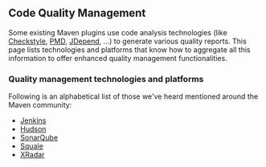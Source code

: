 ## Code Quality Management

Some existing Maven plugins use code analysis technologies (like
[Checkstyle][Checkstyle], [PMD][PMD], [JDepend][JDepend], ...) to generate various quality reports. This
page lists technologies and platforms that know how to aggregate all
this information to offer enhanced quality management functionalities.

### Quality management technologies and platforms

Following is an alphabetical list of those we've heard mentioned around
the Maven community:

-   [Jenkins](https://jenkins-ci.org)
-   [Hudson](https://hudson-ci.org)
-   [SonarQube](http://www.sonarqube.org/)
-   [Squale](http://www.squale.org/)
-   [XRadar](http://xradar.sourceforge.net)

[PMD]: http://maven.apache.org/plugns/maven-pmd-plugin/
[Checkstyle]: http://maven.apache.org/plugns/maven-checkstyle-plugin/
[JDepend]: http://mojohaus.org/jdepend-maven-plugin/

